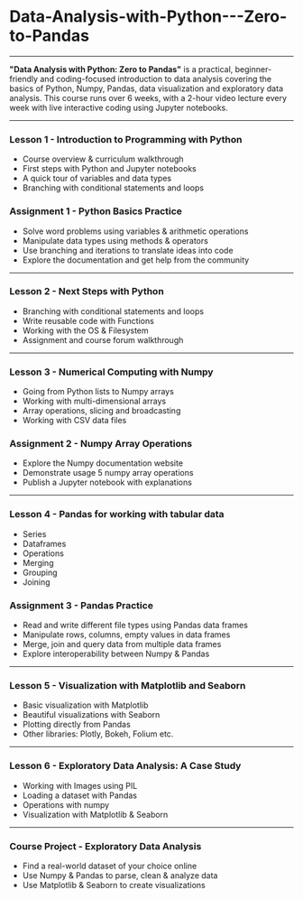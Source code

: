 # Data-Analysis-with-Python---Zero-to-Pandas

---

**"Data Analysis with Python: Zero to Pandas"** is a practical, beginner-friendly and coding-focused introduction to data analysis covering the basics of Python, Numpy, Pandas, data visualization and exploratory data analysis. This course runs over 6 weeks, with a 2-hour video lecture every week with live interactive coding using Jupyter notebooks. 


---


### Lesson 1 - Introduction to Programming with Python

- Course overview & curriculum walkthrough
- First steps with Python and Jupyter notebooks
- A quick tour of variables and data types
- Branching with conditional statements and loops

### Assignment 1 - Python Basics Practice

- Solve word problems using variables & arithmetic operations
- Manipulate data types using methods & operators
- Use branching and iterations to translate ideas into code
- Explore the documentation and get help from the community

---

### Lesson 2 - Next Steps with Python

- Branching with conditional statements and loops
- Write reusable code with Functions
- Working with the OS & Filesystem
- Assignment and course forum walkthrough

---

### Lesson 3 - Numerical Computing with Numpy

- Going from Python lists to Numpy arrays
- Working with multi-dimensional arrays
- Array operations, slicing and broadcasting
- Working with CSV data files

### Assignment 2 - Numpy Array Operations

- Explore the Numpy documentation website
- Demonstrate usage 5 numpy array operations
- Publish a Jupyter notebook with explanations

---

### Lesson 4 - Pandas for working with tabular data

- Series
- Dataframes
- Operations
- Merging
- Grouping 
- Joining

### Assignment 3 - Pandas Practice

- Read and write different file types using Pandas data frames
- Manipulate rows, columns, empty values in data frames
- Merge, join and query data from multiple data frames
- Explore interoperability between Numpy & Pandas

---

### Lesson 5 - Visualization with Matplotlib and Seaborn

- Basic visualization with Matplotlib
- Beautiful visualizations with Seaborn
- Plotting directly from Pandas
- Other libraries: Plotly, Bokeh, Folium etc.

---

### Lesson 6 - Exploratory Data Analysis: A Case Study

- Working with Images using PIL
- Loading a dataset with Pandas
- Operations with numpy
- Visualization with Matplotlib & Seaborn

---

### Course Project - Exploratory Data Analysis

- Find a real-world dataset of your choice online
- Use Numpy & Pandas to parse, clean & analyze data
- Use Matplotlib & Seaborn to create visualizations

